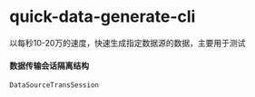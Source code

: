 # quick-data-generate-cli
以每秒10-20万的速度，快速生成指定数据源的数据，主要用于测试

#### 数据传输会话隔离结构

`DataSourceTransSession`

